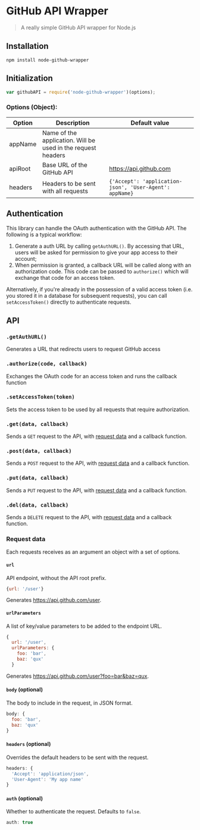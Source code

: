 # GitHub API Wrapper

> A really simple GitHub API wrapper for Node.js

## Installation

```
npm install node-github-wrapper
```

## Initialization

```javascript
var githubAPI = require('node-github-wrapper')(options);
```

### Options (Object):

| Option  | Description  | Default value |
|---|---|---|
| appName | Name of the application. Will be used in the request headers |   |
| apiRoot  | Base URL of the GitHub API | https://api.github.com  |
| headers  | Headers to be sent with all requests  | `{'Accept': 'application-json', 'User-Agent': appName}`  |

## Authentication

This library can handle the OAuth authentication with the GitHub API. The following is a typical workflow:

1. Generate a auth URL by calling `getAuthURL()`. By accessing that URL, users will be asked for permission to give your app access to their account;
2. When permission is granted, a callback URL will be called along with an authorization code. This code can be passed to `authorize()` which will exchange that code for an access token.

Alternatively, if you're already in the possession of a valid access token (i.e. you stored it in a database for subsequent requests), you can call `setAccessToken()` directly to authenticate requests.

## API

### `.getAuthURL()`

Generates a URL that redirects users to request GitHub access

### `.authorize(code, callback)`

Exchanges the OAuth code for an access token and runs the callback function

### `.setAccessToken(token)`

Sets the access token to be used by all requests that require authorization.

### `.get(data, callback)`

Sends a `GET` request to the API, with [request data](#request-data) and a callback function.

### `.post(data, callback)`

Sends a `POST` request to the API, with [request data](#request-data) and a callback function.

### `.put(data, callback)`

Sends a `PUT` request to the API, with [request data](#request-data) and a callback function.

### `.del(data, callback)`

Sends a `DELETE` request to the API, with [request data](#request-data) and a callback function.

### Request data

Each requests receives as an argument an object with a set of options.

#### `url`

API endpoint, without the API root prefix.

```javascript
{url: '/user'}
```

Generates https://api.github.com/user.

#### `urlParameters`

A list of key/value parameters to be added to the endpoint URL.

```javascript
{
  url: '/user',
  urlParameters: {
    foo: 'bar',
    baz: 'qux'
  }
```

Generates https://api.github.com/user?foo=bar&baz=qux.

#### `body` (optional)

The body to include in the request, in JSON format.

```javascript
body: {
  foo: 'bar',
  baz: 'qux'
}
```

#### `headers` (optional)

Overrides the default headers to be sent with the request.

```javascript
headers: {
  'Accept': 'application/json',
  'User-Agent': 'My app name'
}
```

#### `auth` (optional)

Whether to authenticate the request. Defaults to `false`.

```javascript
auth: true
```
